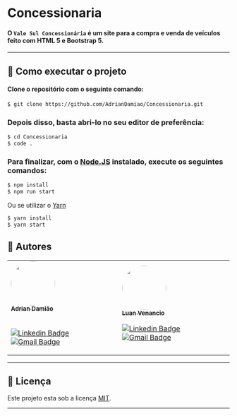 # Concessionaria

#### O `Vale Sul Concessionária` é um site para a compra e venda de veículos feito com HTML 5 e Bootstrap 5.

---

## 🚀 Como executar o projeto

#### Clone o repositório com o seguinte comando:

```bash
$ git clone https://github.com/AdrianDamiao/Concessionaria.git
```

### Depois disso, basta abri-lo no seu editor de preferência:

```bash
$ cd Concessionaria
$ code .
```

### Para finalizar, com o [Node.JS](https://nodejs.org/en/download/) instalado, execute os seguintes comandos:

```bash
$ npm install
$ npm run start
```
Ou se utilizar o [Yarn](https://yarnpkg.com/)
```bash
$ yarn install
$ yarn start
```

## 🦸 Autores
<table>
    <tr>
        <td>
            <a href="https://github.com/AdrianDamiao">
 <img style="border-radius: 50%;" src="https://avatars.githubusercontent.com/u/79238503?s=400&u=0c053da8367dfd37867967998749ff2c075c1958&v=4" width="100px;" alt=""/>
 <br />
 <sub><b>Adrian Damião</b></sub></a> <a href="https://github.com/AdrianDamiao" title="Adrian Damião"></a>
 <br />
             <br />
 
[![Linkedin Badge](https://img.shields.io/badge/-Adrian%20Damiao-blue?style=flat-square&logo=Linkedin&logoColor=white&link=https://www.linkedin.com/in/adrian-damião-69b1b8148/)](https://www.linkedin.com/in/adrian-damião-69b1b8148/) 
[![Gmail Badge](https://img.shields.io/badge/-adriandami__%40hotmail.com-c14438?style=flat-square&logo=Gmail&logoColor=white&link=mailto:adriandami_@hotmail.com)](mailto:adriandami_@hotmail.com)
        </td>
        <td>
        <a href="https://github.com/luanvenancio/">
 <img style="border-radius: 50%;" src="https://avatars.githubusercontent.com/u/9398249?v=4" width="100px;" alt=""/>
 <br />
 <sub><b>Luan Venancio</b></sub></a> <a href="https://github.com/luanvenancio/" title="Luan Venancio"></a>
 <br />
 
[![Linkedin Badge](https://img.shields.io/badge/-Luan%20Venancio-blue?style=flat-square&logo=Linkedin&logoColor=white&link=https://www.linkedin.com/in/luanvenancio/)](https://www.linkedin.com/in/luanvenancio/) 
[![Gmail Badge](https://img.shields.io/badge/-luan.venancio%40alunos.edu.br-c14438?style=flat-square&logo=Gmail&logoColor=white&link=mailto:luan.venancio@alunos.ifsuldeminas.edu.br)](mailto:luan.venancio@alunos.ifsuldeminas.edu.br)
        </td>
    </tr>
</table>

---

## 📝 Licença

Este projeto esta sob a licença [MIT](./LICENSE).

---
